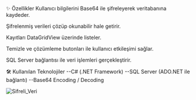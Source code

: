 ✨ Özellikler
Kullanıcı bilgilerini Base64 ile şifreleyerek veritabanına kaydeder.

Şifrelenmiş verileri çözüp okunabilir hale getirir.

Kayıtları DataGridView üzerinde listeler.

Temizle ve çözümleme butonları ile kullanıcı etkileşimi sağlar.

SQL Server bağlantısı ile veri işlemleri gerçekleştirir.

🛠️ Kullanılan Teknolojiler
--C# (.NET Framework)
--SQL Server (ADO.NET ile bağlantı)
--Base64 Encoding / Decoding

![Sifreli_Veri](https://github.com/user-attachments/assets/8317294b-6235-4e88-8fac-0b1a0657ba1a)

